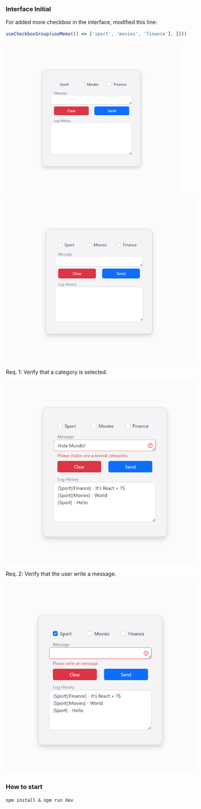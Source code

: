 ### Interface Initial

For added more checkbox in the interface, modified this line:

```javascript
useCheckboxGroup(useMemo(() => ['sport', 'movies', 'finance'], []))
```

<img alt="Start Image" src="./docs/Start.png" width="464">

![Start](./docs/Start.png)

Req. 1: Verify that a category is selected.

![Middle](./docs/Middle.png)

Req. 2: Verify that the user write a message.

![End](./docs/End.png)

### How to start

````shell
npm install & npm run dev
````

